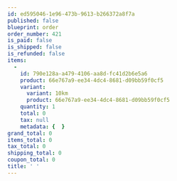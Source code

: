 ```yaml
---
id: ed595046-1e96-473b-9613-b266372a8f7a
published: false
blueprint: order
order_number: 421
is_paid: false
is_shipped: false
is_refunded: false
items:
  -
    id: 790e128a-a479-4106-aa8d-fc41d2b6e5a6
    product: 66e767a9-ee34-4dc4-8681-d09bb59f0cf5
    variant:
      variant: 10km
      product: 66e767a9-ee34-4dc4-8681-d09bb59f0cf5
    quantity: 1
    total: 0
    tax: null
    metadata: {  }
grand_total: 0
items_total: 0
tax_total: 0
shipping_total: 0
coupon_total: 0
title: ' '
---
```

